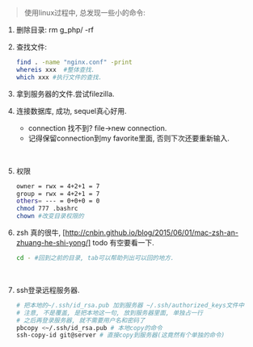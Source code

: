 > 使用linux过程中, 总发现一些小的命令:

1. 删除目录: rm g_php/ -rf

2. 查找文件: 

   ```sh
   find . -name "nginx.conf" -print
   whereis xxx  #整体查找.
   which xxx #执行文件的查找.
   ```

3. 拿到服务器的文件.尝试filezilla.

4. 连接数据库,  成功, sequel真心好用.

   - connection 找不到? file->new connection.
   - 记得保留connection到my favorite里面, 否则下次还要重新输入.

   ​

5. 权限

   ```sh
   owner = rwx = 4+2+1 = 7
   group = rwx = 4+2+1 = 7
   others= --- = 0+0+0 = 0
   chmod 777 .bashrc
   chown #改变目录权限的 
   ```


1. zsh 真的很牛, [http://cnbin.github.io/blog/2015/06/01/mac-zsh-an-zhuang-he-shi-yong/] todo 有空要看一下.

   ```sh
   cd - #回到之前的目录, tab可以帮助列出可以回的地方.
   ```

   ​

2. ssh登录远程服务器.

   ```sh
   # 把本地的~/.ssh/id_rsa.pub 加到服务器 ~/.ssh/authorized_keys文件中
   # 注意, 不是覆盖, 是把本地这一句, 放到服务器里面, 单独占一行
   # 之后再登录服务器, 就不需要用户名和密码了
   pbcopy <~/.ssh/id_rsa.pub # 本地copy的命令
   ssh-copy-id git@server # 直接copy到服务器(这竟然有个单独的命令)
   ```
